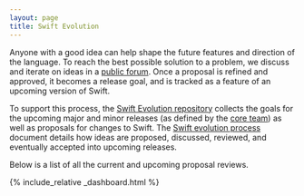 ```yaml
---
layout: page
title: Swift Evolution
---
```


Anyone with a good idea can help shape the future features and direction of the language.
To reach the best possible solution to a problem,
we discuss and iterate on ideas in a
[public forum](/community/#swift-evolution).
Once a proposal is refined and approved,
it becomes a release goal,
and is tracked as a feature of an upcoming version of Swift.

To support this process,
the [Swift Evolution repository](https://github.com/apple/swift-evolution)
collects the goals for the upcoming major and minor releases
(as defined by the [core team](/community/#core-team))
as well as proposals for changes to Swift.
The [Swift evolution process](https://github.com/apple/swift-evolution/blob/main/process.md) document details how ideas are
proposed, discussed, reviewed, and eventually accepted into upcoming releases.

Below is a list of all the current and upcoming proposal reviews.

{% include_relative _dashboard.html %}
